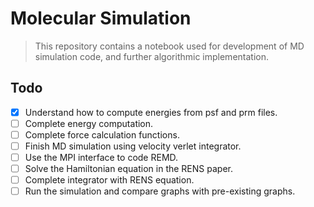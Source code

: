 # Molecular Simulation

> This repository contains a notebook used for development of MD simulation code, and further algorithmic implementation.

## Todo 

- [x] Understand how to compute energies from psf and prm files.
- [ ] Complete energy computation.
- [ ] Complete force calculation functions.
- [ ] Finish MD simulation using velocity verlet integrator.
- [ ] Use the MPI interface to code REMD.
- [ ] Solve the Hamiltonian equation in the RENS paper.
- [ ] Complete integrator with RENS equation.
- [ ] Run the simulation and compare graphs with pre-existing graphs.